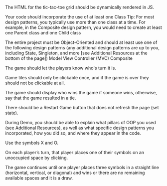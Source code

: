 The HTML for the tic-tac-toe grid should be dynamically rendered in JS.

Your code should incorporate the use of at least one Class 
Tip: For most design patterns, you typically use more than one class at a time. For example, in the Composite design pattern, you would need to create at least one Parent class and one Child class

The entire project must be Object-Oriented and should at least use one of the following design patterns (any additional design patterns are up to you, including State, Singleton, and more [see Additional Resources at the bottom of the page])
Model View Controller (MVC)
Composite

The game should let the players know who's turn it is.

Game tiles should only be clickable once, and if the game is over they should not be clickable at all.

The game should display who wins the game if someone wins, otherwise, say that the game resulted in a tie.

There should be a Restart Game button that does not refresh the page (set state).

During Demo, you should be able to explain what pillars of OOP you used (see Additional Resources), as well as what specific design patterns you incorporated, how you did so, and where they appear in the code.

Use the symbols X and O.

On each player’s turn, that player places one of their symbols on an unoccupied space by clicking.

The game continues until one player places three symbols in a straight line (horizontal, vertical, or diagonal) and wins or there are no remaining available spaces and it is a draw.
